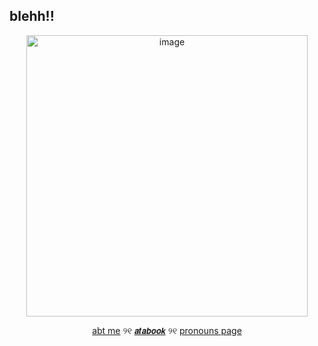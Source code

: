 ## blehh!!  
<p align="center">
<img width="450" height="450" alt="image" src="https://media.discordapp.net/attachments/1406201432738365532/1408102222444625942/Untitled19_20250821175519.png?ex=68a884e3&is=68a73363&hm=e29a7ec19ffad8c543e3dfaf2c4738d69efed53ed75222fcf62afcf1db13f040&=&format=webp&quality=lossless&width=837&height=837" />
<p align="center">
  <a href="https://deersareawesome.carrd.co/">abt me</a> ୨୧
     <a href="https://mydeeryv.atabook.org/">
𝙖𝙩𝙖𝙗𝙤𝙤𝙠</a> ୨୧
  <a href="https://en.pronouns.page/@mydeeryv_">pronouns page</a> 



 
 
 






 











